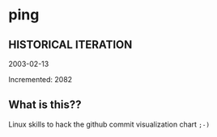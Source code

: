 # ping

## HISTORICAL ITERATION
2003-02-13

Incremented: 2082

## What is this?? 
Linux skills to hack the github commit visualization chart `;-)`
